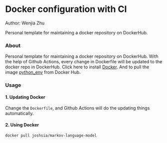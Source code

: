 # Docker configuration with CI

Author: Wenjia Zhu

Personal template for maintaining a docker repository on DockerHub. 

### About

Personal template for maintaining a docker repository on DockerHub. With the help of Github Actions, every change in Dockerfile will be updated to the docker repo in DockerHub. Click here to install [Docker](https://www.docker.com/get-started). And to pull the image [python_env](https://hub.docker.com/repository/docker/zwj63518583/python_env) from Docker Hub.

### Usage

#### 1\. Updating Docker

Change the `Dockerfile`, and Github Actions will do the updating things automatically.

#### 2\. Using Docker

```
docker pull joshsia/markov-language-model
```
